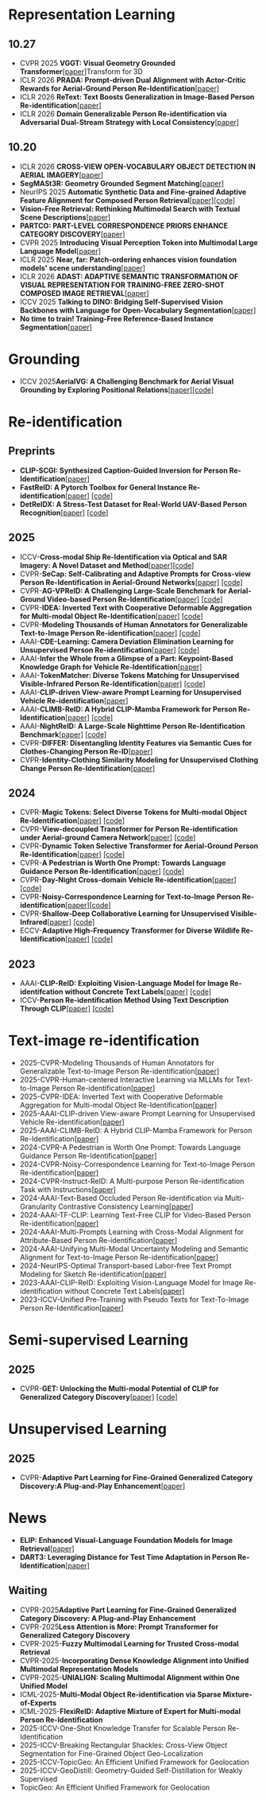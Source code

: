 # Representation Learning
## 10.27
- CVPR 2025 **VGGT: Visual Geometry Grounded Transformer**[[paper]](https://arxiv.org/pdf/2503.11651)Transform for 3D
- ICLR 2026 **PRADA: Prompt-driven Dual Alignment with Actor-Critic Rewards for Aerial-Ground Person Re-Identification**[[paper]](https://openreview.net/pdf?id=UJ0pv2KKVh)
- ICLR 2026 **ReText: Text Boosts Generalization in Image-Based Person Re-identification**[[paper]](https://openreview.net/pdf?id=Es5dr0LDau)
- ICLR 2026 **Domain Generalizable Person Re-identification via Adversarial Dual-Stream Strategy with Local Consistency**[[paper]](https://openreview.net/pdf?id=RtjeGHURQS)
## 10.20
- ICLR 2026 **CROSS-VIEW OPEN-VOCABULARY OBJECT DETECTION IN AERIAL IMAGERY**[[paper]](https://openreview.net/attachment?id=QgTA3AvUC5&name=pdf)
- **SegMASt3R: Geometry Grounded Segment Matching**[[paper]](https://arxiv.org/pdf/2510.05051)
- NeurIPS 2025 **Automatic Synthetic Data and Fine-grained Adaptive Feature Alignment for Composed Person Retrieval**[[paper]](https://arxiv.org/pdf/2311.16515)[[code]](https://github.com/Delong-liu-bupt/Composed_Person_Retrieval)
- **Vision-Free Retrieval: Rethinking Multimodal Search with Textual Scene Descriptions**[[paper]](https://arxiv.org/pdf/2509.19203)
- **PARTCO: PART-LEVEL CORRESPONDENCE PRIORS ENHANCE CATEGORY DISCOVERY**[[paper]](https://arxiv.org/pdf/2509.22769)
- CVPR 2025 **Introducing Visual Perception Token into Multimodal Large Language Model**[[paper]](https://arxiv.org/pdf/2502.17425v1)
- ICLR 2025 **Near, far: Patch-ordering enhances vision foundation models' scene understanding**[[paper]](https://arxiv.org/pdf/2408.11054)
- ICLR 2026 **ADAST: ADAPTIVE SEMANTIC TRANSFORMATION OF VISUAL REPRESENTATION FOR TRAINING-FREE ZERO-SHOT COMPOSED IMAGE RETRIEVAL**[[paper]](https://openreview.net/attachment?id=CQ2n2H5x6c&name=pdf)
- ICCV 2025 **Talking to DINO: Bridging Self-Supervised Vision Backbones with Language for Open-Vocabulary Segmentation**[[paper]](https://arxiv.org/pdf/2411.19331)
- **No time to train! Training-Free Reference-Based Instance Segmentation**[[paper]](https://arxiv.org/pdf/2507.02798)
# Grounding
- ICCV 2025**AerialVG: A Challenging Benchmark for Aerial Visual Grounding by Exploring Positional Relations**[[paper]](https://arxiv.org/pdf/2504.07836)[[code]](https://github.com/Ideal-ljl/AerialVG)
# Re-identification
## Preprints
- **CLIP-SCGI: Synthesized Caption-Guided Inversion for Person Re-Identification**[[paper]](https://arxiv.org/pdf/2410.09382)
- **FastReID: A Pytorch Toolbox for General Instance Re-identification**[[paper]](https://arxiv.org/pdf/2006.02631) [[code]](https://github.com/JDAI-CV/fast-reid)
- **DetReIDX: A Stress-Test Dataset for Real-World UAV-Based Person Recognition**[[paper]](https://arxiv.org/pdf/2505.04793) [[code]](https://github.com/kailashhambarde/DetReIDX)
## 2025
- ICCV-**Cross-modal Ship Re-Identification via Optical and SAR Imagery: A Novel Dataset and Method**[[paper]](https://arxiv.org/abs/2506.22027)[[code]](https://github.com/Alioth2000/Hoss-ReID)
- CVPR-**SeCap: Self-Calibrating and Adaptive Prompts for Cross-view Person Re-Identification in Aerial-Ground Networks**[[paper]](https://arxiv.org/pdf/2503.06965) [[code]](https://github.com/wangshining681/SeCap-AGPReID)
- CVPR-**AG-VPReID: A Challenging Large-Scale Benchmark for Aerial-Ground Video-based Person Re-Identification**[[paper]](https://arxiv.org/pdf/2503.08121) [[code]](https://github.com/agvpreid25/AG-VPReID-Net)
- CVPR-**IDEA: Inverted Text with Cooperative Deformable Aggregation for Multi-modal Object Re-Identification**[[paper]](https://arxiv.org/pdf/2503.10324) [[code]](https://github.com/924973292/IDEA)
- CVPR-**Modeling Thousands of Human Annotators for Generalizable Text-to-Image Person Re-identification**[[paper]](https://arxiv.org/pdf/2503.09962) [[code]](https://github.com/sssaury/HAM)
- AAAI-**CDE-Learning: Camera Deviation Elimination Learning for Unsupervised Person Re-identification**[[paper]](https://ojs.aaai.org/index.php/AAAI/article/download/32691/34846) [[code]](https://github.com/zsszyx/CDE-Learning)
- AAAI-**Infer the Whole from a Glimpse of a Part: Keypoint-Based Knowledge Graph for Vehicle Re-Identification**[[paper]](https://ojs.aaai.org/index.php/AAAI/article/download/32630/34785)
- AAAI-**TokenMatcher: Diverse Tokens Matching for Unsupervised Visible-Infrared Person Re-Identification**[[paper]](https://ojs.aaai.org/index.php/AAAI/article/download/32855/35010) [[code]](https://github.com/liulekai123/TokenMatcher)
- AAAI-**CLIP-driven View-aware Prompt Learning for Unsupervised Vehicle Re-identification**[[paper]](https://ojs.aaai.org/index.php/AAAI/article/download/32962/35117)
- AAAI-**CLIMB-ReID: A Hybrid CLIP-Mamba Framework for Person Re-Identification**[[paper]](https://ojs.aaai.org/index.php/AAAI/article/download/33039/35194) [[code]](https://github.com/AsuradaYuci/CLIMB-ReID)
- AAAI-**NightReID: A Large-Scale Nighttime Person Re-Identification Benchmark**[[paper]](https://ojs.aaai.org/index.php/AAAI/article/download/33142/352970) [[code]](https://github.com/msm8976/NightReID)
- CVPR-**DIFFER: Disentangling Identity Features via Semantic Cues for Clothes-Changing Person Re-ID**[[paper]](https://openaccess.thecvf.com/content/CVPR2025/papers/Liang_DIFFER_Disentangling_Identity_Features_via_Semantic_Cues_for_Clothes-Changing_Person_CVPR_2025_paper.pdf)
- CVPR-**Identity-Clothing Similarity Modeling for Unsupervised Clothing Change Person Re-Identification**[[paper]](https://openaccess.thecvf.com/content/CVPR2025/papers/Pang_Identity-Clothing_Similarity_Modeling_for_Unsupervised_Clothing_Change_Person_Re-Identification_CVPR_2025_paper.pdf)
## 2024
- CVPR-**Magic Tokens: Select Diverse Tokens for Multi-modal Object Re-Identification**[[paper]](https://openaccess.thecvf.com/content/CVPR2024/papers/Zhang_Magic_Tokens_Select_Diverse_Tokens_for_Multi-modal_Object_Re-Identification_CVPR_2024_paper.pdf) [[code]](https://github.com/924973292/EDITOR)
- CVPR-**View-decoupled Transformer for Person Re-identification under Aerial-ground Camera Network**[[paper]](https://openaccess.thecvf.com/content/CVPR2024/papers/Zhang_View-decoupled_Transformer_for_Person_Re-identification_under_Aerial-ground_Camera_Network_CVPR_2024_paper.pdf) [[code]](https://github.com/LinlyAC/VDT-AGPReID)
- CVPR-**Dynamic Token Selective Transformer for Aerial-Ground Person Re-Identification**[[paper]](https://arxiv.org/pdf/2412.00433) [[code]](https://github.com/YuhaiW/reidselecttoken)
- CVPR-**A Pedestrian is Worth One Prompt: Towards Language Guidance Person Re-Identification**[[paper]](https://openaccess.thecvf.com/content/CVPR2024/papers/Yang_A_Pedestrian_is_Worth_One_Prompt_Towards_Language_Guidance_Person_CVPR_2024_paper.pdf) [[code]](https://github.com/YzXian16/PromptSG)
- CVPR-**Day-Night Cross-domain Vehicle Re-identification**[[paper]](https://openaccess.thecvf.com/content/CVPR2024/papers/Li_Day-Night_Cross-domain_Vehicle_Re-identification_CVPR_2024_paper.pdf) [[code]](https://github.com/chenjingong/DN-ReID)
- CVPR-**Noisy-Correspondence Learning for Text-to-Image Person Re-identification**[[paper]](https://openaccess.thecvf.com/content/CVPR2024/papers/Qin_Noisy-Correspondence_Learning_for_Text-to-Image_Person_Re-identification_CVPR_2024_paper.pdf)[[code]](https://github.com/QinYang79/RDE/)
- CVPR-**Shallow-Deep Collaborative Learning for Unsupervised Visible-Infrared**[[paper]](https://openaccess.thecvf.com/content/CVPR2024/papers/Yang_Shallow-Deep_Collaborative_Learning_for_Unsupervised_Visible-Infrared_Person_Re-Identification_CVPR_2024_paper.pdf) [[code]](https://github.com/yangbincv/SDCL)
- ECCV-**Adaptive High-Frequency Transformer for Diverse Wildlife Re-Identification**[[paper]](https://www.ecva.net/papers/eccv_2024/papers_ECCV/papers/06054.pdf) [[code]](https://www.ecva.net/papers/eccv_2024/papers_ECCV/papers/06054.pdf)
## 2023
- AAAI-**CLIP-ReID: Exploiting Vision-Language Model for Image Re-identifcation without Concrete Text Labels**[[paper]](https://ojs.aaai.org/index.php/AAAI/article/view/25225/24997) [[code]](https://github.com/Syliz517/CLIP-ReID)
- ICCV-**Person Re-identification Method Using Text Description Through CLIP**[[paper]](https://ieeexplore.ieee.org/stamp/stamp.jsp?tp=&arnumber=10049924) [[code]](https://github.com/yoonkicho/BAU)
# Text-image re-identification
- 2025-CVPR-Modeling Thousands of Human Annotators for Generalizable Text-to-Image Person Re-identification[[paper]](https://openaccess.thecvf.com/content/CVPR2025/papers/Jiang_Modeling_Thousands_of_Human_Annotators_for_Generalizable_Text-to-Image_Person_Re-identification_CVPR_2025_paper.pdf)
- 2025-CVPR-Human-centered Interactive Learning via MLLMs for Text-to-Image Person Re-identification[[paper]](https://openaccess.thecvf.com/content/CVPR2025/papers/Qin_Human-centered_Interactive_Learning_via_MLLMs_for_Text-to-Image_Person_Re-identification_CVPR_2025_paper.pdf)
- 2025-CVPR-IDEA: Inverted Text with Cooperative Deformable Aggregation for Multi-modal Object Re-Identification[[paper]](https://openaccess.thecvf.com/content/CVPR2025/papers/Wang_IDEA_Inverted_Text_with_Cooperative_Deformable_Aggregation_for_Multi-modal_Object_CVPR_2025_paper.pdf)
- 2025-AAAI-CLIP-driven View-aware Prompt Learning for Unsupervised Vehicle Re-identification[[paper]](https://ojs.aaai.org/index.php/AAAI/article/view/32962)
- 2025-AAAI-CLIMB-ReID: A Hybrid CLIP-Mamba Framework for Person Re-Identification[[paper]](https://ojs.aaai.org/index.php/AAAI/article/view/33039)
- 2024-CVPR-A Pedestrian is Worth One Prompt: Towards Language Guidance Person Re-Identification[[paper]](https://openaccess.thecvf.com/content/CVPR2024/papers/Yang_A_Pedestrian_is_Worth_One_Prompt_Towards_Language_Guidance_Person_CVPR_2024_paper.pdf)
- 2024-CVPR-Noisy-Correspondence Learning for Text-to-Image Person Re-identification[[paper]](https://openaccess.thecvf.com/content/CVPR2024/papers/Qin_Noisy-Correspondence_Learning_for_Text-to-Image_Person_Re-identification_CVPR_2024_paper.pdf)
- 2024-CVPR-Instruct-ReID: A Multi-purpose Person Re-identification Task with Instructions[[paper]](https://openaccess.thecvf.com/content/CVPR2024/papers/He_Instruct-ReID_A_Multi-purpose_Person_Re-identification_Task_with_Instructions_CVPR_2024_paper.pdf)
- 2024-AAAI-Text-Based Occluded Person Re-identification via Multi-Granularity Contrastive Consistency Learning[[paper]](https://ojs.aaai.org/index.php/AAAI/article/view/28433)
- 2024-AAAI-TF-CLIP: Learning Text-Free CLIP for Video-Based Person Re-identification[[paper]](https://ojs.aaai.org/index.php/AAAI/article/view/28500)
- 2024-AAAI-Multi-Prompts Learning with Cross-Modal Alignment for Attribute-Based Person Re-identification[[paper]](https://ojs.aaai.org/index.php/AAAI/article/view/28524)
- 2024-AAAI-Unifying Multi-Modal Uncertainty Modeling and Semantic Alignment for Text-to-Image Person Re-identification[[paper]](https://ojs.aaai.org/index.php/AAAI/article/view/28585)
- 2024-NeurIPS-Optimal Transport-based Labor-free Text Prompt Modeling for Sketch Re-identification[[paper]](https://papers.neurips.cc/paper_files/paper/2024/file/d7ae0d47fe6a8dfeb6a149be03ea89ce-Paper-Conference.pdf)
- 2023-AAAI-CLIP-ReID: Exploiting Vision-Language Model for Image Re-identification without Concrete Text Labels[[paper]](https://ojs.aaai.org/index.php/AAAI/article/view/25225)
- 2023-ICCV-Unified Pre-Training with Pseudo Texts for Text-To-Image Person Re-Identification[[paper]](https://openaccess.thecvf.com/content/ICCV2023/papers/Shao_Unified_Pre-Training_with_Pseudo_Texts_for_Text-To-Image_Person_Re-Identification_ICCV_2023_paper.pdf)

# Semi-supervised Learning
## 2025
- CVPR-**GET: Unlocking the Multi-modal Potential of CLIP for Generalized Category Discovery**[[paper]](https://arxiv.org/pdf/2403.09974) [[code]](https://github.com/enguangW/GET)

# Unsupervised Learning
## 2025
- CVPR-**Adaptive Part Learning for Fine-Grained Generalized Category Discovery:A Plug-and-Play Enhancement**[[paper]](https://openaccess.thecvf.com/content/CVPR2025/papers/Dai_Adaptive_Part_Learning_for_Fine-Grained_Generalized_Category_Discovery_A_Plug-and-Play_CVPR_2025_paper.pdf)


# News
- **ELIP: Enhanced Visual-Language Foundation Models for Image Retrieval**[[paper]](https://arxiv.org/pdf/2502.15682)
- **DART3: Leveraging Distance for Test Time Adaptation in Person Re-Identification**[[paper]](https://arxiv.org/pdf/2505.18337)
## Waiting
- CVPR-2025**Adaptive Part Learning for Fine-Grained Generalized Category Discovery: A Plug-and-Play Enhancement**
- CVPR-2025**Less Attention is More: Prompt Transformer for Generalized Category Discovery**
- CVPR-2025-**Fuzzy Multimodal Learning for Trusted Cross-modal Retrieval**
- CVPR-2025-**Incorporating Dense Knowledge Alignment into Unified Multimodal Representation Models**
- CVPR-2025-**UNIALIGN: Scaling Multimodal Alignment within One Unified Model**
- ICML-2025-**Multi-Modal Object Re-identification via Sparse Mixture-of-Experts**
- ICML-2025-**FlexiReID: Adaptive Mixture of Expert for Multi-modal Person Re-Identification**
- 2025-ICCV-One-Shot Knowledge Transfer for Scalable Person Re-Identification
- 2025-ICCV-Breaking Rectangular Shackles: Cross-View Object Segmentation for Fine-Grained Object Geo-Localization
- 2025-ICCV-TopicGeo: An Efficient Unified Framework for Geolocation
- 2025-ICCV-GeoDistill: Geometry-Guided Self-Distillation for Weakly Supervised
- TopicGeo: An Efficient Unified Framework for Geolocation
